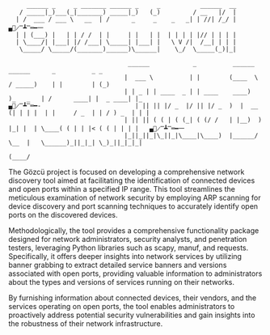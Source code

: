          ______ _     _ _______ ______ _     _           ______  __                                                   
       / _____|_)___(_|_______) _____|_)   (_)         / __   |/  |                                                  
      | /  ___ / ___ \   __  | /      _     _    _   _| | //| /_/ |        ▄︻̷̿┻̿═━一                               
      | | (___) |   | | / /  | |     | |   | |  | | | | |// | | | |                                           
      | \____/| |___| |/ /___| \_____| |___| |   \ V /|  /__| | | |                                                  
       \_____/ \_____/(_______)______)\______|    \_/  \_____(_)|_|                                                  
                                                                                                               
                                     ______            _          ______            ______      _          _ _ 
                                    |  ___ \          | |        (____  \          / _____)    | |        | (_)
                                    | | _ | | ____  _ | | ____    ____)  )_   _   | /      ____| |  _ ____| |_ 
    ▄︻̷̿┻̿═━-                          | || || |/ _  |/ || |/ _  )  |  __  (| | | |  | |     / _  | | / ) _  | | | 
                                    | || || ( ( | ( (_| ( (/ /   | |__)  ) |_| |  | \____( ( | | |< ( ( | | | |   ▄︻̷̿┻̿═━一 
                                    |_||_||_|\_||_|\____|\____)  |______/ \__  |   \______)_||_|_| \_)_||_|_|_|
                                                                         (____/                                


The Gözcü project is focused on developing a comprehensive network discovery tool aimed at facilitating the identification of connected devices and open ports within a specified IP range. This tool streamlines the meticulous examination of network security by employing ARP scanning for device discovery and port scanning techniques to accurately identify open ports on the discovered devices.

Methodologically, the tool provides a comprehensive functionality package designed for network administrators, security analysts, and penetration testers, leveraging Python libraries such as scapy, manuf, and requests. Specifically, it offers deeper insights into network services by utilizing banner grabbing to extract detailed service banners and versions associated with open ports, providing valuable information to administrators about the types and versions of services running on their networks.

By furnishing information about connected devices, their vendors, and the services operating on open ports, the tool enables administrators to proactively address potential security vulnerabilities and gain insights into the robustness of their network infrastructure.
